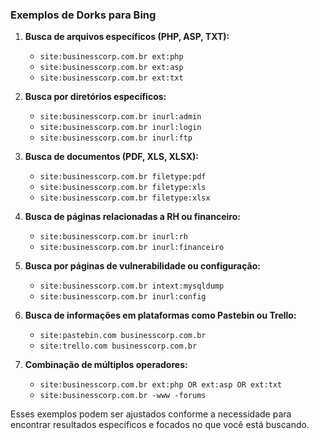 ### Exemplos de Dorks para Bing

1. **Busca de arquivos específicos (PHP, ASP, TXT):**
   - `site:businesscorp.com.br ext:php`
   - `site:businesscorp.com.br ext:asp`
   - `site:businesscorp.com.br ext:txt`

2. **Busca por diretórios específicos:**
   - `site:businesscorp.com.br inurl:admin`
   - `site:businesscorp.com.br inurl:login`
   - `site:businesscorp.com.br inurl:ftp`

3. **Busca de documentos (PDF, XLS, XLSX):**
   - `site:businesscorp.com.br filetype:pdf`
   - `site:businesscorp.com.br filetype:xls`
   - `site:businesscorp.com.br filetype:xlsx`

4. **Busca de páginas relacionadas a RH ou financeiro:**
   - `site:businesscorp.com.br inurl:rh`
   - `site:businesscorp.com.br inurl:financeiro`

5. **Busca por páginas de vulnerabilidade ou configuração:**
   - `site:businesscorp.com.br intext:mysqldump`
   - `site:businesscorp.com.br inurl:config`

6. **Busca de informações em plataformas como Pastebin ou Trello:**
   - `site:pastebin.com businesscorp.com.br`
   - `site:trello.com businesscorp.com.br`

7. **Combinação de múltiplos operadores:**
   - `site:businesscorp.com.br ext:php OR ext:asp OR ext:txt`
   - `site:businesscorp.com.br -www -forums`

Esses exemplos podem ser ajustados conforme a necessidade para encontrar resultados específicos e focados no que você está buscando.